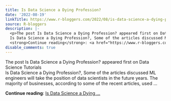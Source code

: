 ```yaml
---
title: Is Data Science a Dying Profession?
date: '2022-08-19'
linkTitle: https://www.r-bloggers.com/2022/08/is-data-science-a-dying-profession/
source: R-bloggers
description: |-
  <p>The post Is Data Science a Dying Profession? appeared first on Data Science Tutorials<br />
  Is Data Science a Dying Profession?, Some of the articles discussed ML engineers will take the position of data scientists in the future years. The majority of businesses, according to some of the recent articles, used ...</p>
  <strong>Continue reading</strong>: <a href="https://www.r-bloggers.com/2022/08/is-data-science-a-dying-profession/">Is Data Science a Dying ...
disable_comments: true
---
```

<p>The post Is Data Science a Dying Profession? appeared first on Data Science Tutorials<br />
Is Data Science a Dying Profession?, Some of the articles discussed ML engineers will take the position of data scientists in the future years. The majority of businesses, according to some of the recent articles, used ...</p>
<strong>Continue reading</strong>: <a href="https://www.r-bloggers.com/2022/08/is-data-science-a-dying-profession/">Is Data Science a Dying ...